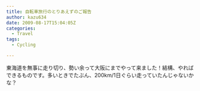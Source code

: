 ```yaml
---
title: 自転車旅行のとりあえずのご報告
author: kazu634
date: 2009-08-17T15:04:05Z
categories:
  - Travel
tags:
  - Cycling 

---
```

<div class="section">
<p>
    東海道を無事に走り切り、勢い余って大阪にまでやって来ました！結構、やればできるものです。多いときでたぶん、200km/1日ぐらい走っていたんじゃないかな？
</p>
</div>
